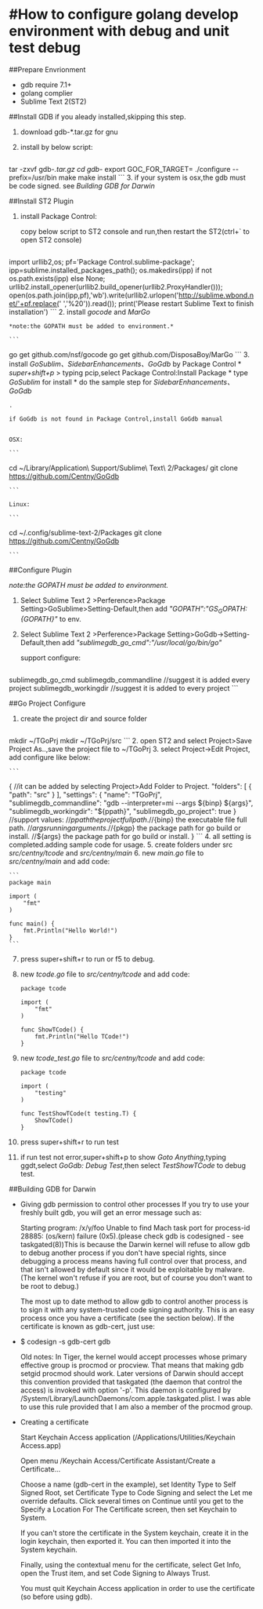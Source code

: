 #How to configure golang develop environment with debug and unit test debug
====

##Prepare Envrionment
- gdb	 require 7.1+
- golang complier
- Sublime Text 2(ST2)

##Install GDB
if you aleady installed,skipping this step.

1. download gdb-*.tar.gz for gnu
2. install by below script:

	```
tar -zxvf gdb-*.tar.gz
cd gdb-*
export GOC_FOR_TARGET=<go complier path>
./configure --prefix=/usr/bin
make
make install
	```
3. if your system is osx,the gdb must be code signed. see *Building GDB for Darwin* 


##Install ST2 Plugin

1. install Package Control:

	copy below script to ST2 console and run,then restart the ST2(ctrl+` to open ST2 console)

	```
import urllib2,os; pf='Package Control.sublime-package'; ipp=sublime.installed_packages_path(); os.makedirs(ipp) if not os.path.exists(ipp) else None; urllib2.install_opener(urllib2.build_opener(urllib2.ProxyHandler())); open(os.path.join(ipp,pf),'wb').write(urllib2.urlopen('http://sublime.wbond.net/'+pf.replace(' ','%20')).read()); print('Please restart Sublime Text to finish installation')
	```
2. install *gocode* and *MarGo*

	*note:the GOPATH must be added to environment.*

	```
go get github.com/nsf/gocode
go get github.com/DisposaBoy/MarGo
	```
3. install *GoSublim、SidebarEnhancements、GoGdb* by Package Control
	* *super+shift+p* > typing pcip,select Package Control:Install Package
	* type *GoSublim* for install
	* do the sample step for *SidebarEnhancements、GoGdb*
	 
	.
	 
	if GoGdb is not found in Package Control,install GoGdb manual
	
	
	OSX:
	
	```
cd ~/Library/Application\ Support/Sublime\ Text\ 2/Packages/
git clone https://github.com/Centny/GoGdb

	```
	
	Linux:
	
	```
cd ~/.config/sublime-text-2/Packages
git clone https://github.com/Centny/GoGdb

	```

##Configure Plugin

*note:the GOPATH must be added to environment.*

1. Select Sublime Text 2 >Perference>Package Setting>GoSublime>Setting-Default,then add *"GOPATH":"${GS_GOPATH}:${GOPATH}"* to env.
2. Select Sublime Text 2 >Perference>Package Setting>GoGdb->Setting-Default,then add *"sublimegdb_go_cmd":"/usr/local/go/bin/go"*

	support configure:
	
	```
sublimegdb_go_cmd
sublimegdb_commandline //suggest it is added every project
sublimegdb_workingdir //suggest it is added to every project
	```


##Go Project Configure

1. create the project dir and source folder

	```
mkdir ~/TGoPrj
mkdir ~/TGoPrj/src
	```
2. open ST2 and select Project>Save Project As..,save the project file to ~/TGoPrj
3. select Project->Edit Project, add configure like below:


	```
{
	//it can be added by selecting Project>Add Folder to Project.
	"folders":
	[
		{
			"path": "src"
		}
	],
	"settings":
	{
		"name": "TGoPrj",
		"sublimegdb_commandline": "gdb --interpreter=mi --args ${binp} ${args}",
		"sublimegdb_workingdir": "${ppath}",
		"sublimegdb_go_project": true
	}
	//support values:
	//${ppath} the project full path.
	//${binp} the executable file full path.
	//${args} running arguments.
	//${pkgp} the package path for go build or install.
	//${args} the package path for go build or install.
}
	```
4. all setting is completed.adding sample code for usage.
5. create folders under src *src/centny/tcode* and *src/centny/main*
6. new *main.go* file to *src/centny/main* and add code:


	```
	package main

	import (
		"fmt"
	)

	func main() {
		fmt.Println("Hello World!")
	}	
	```
7. press super+shift+r to run or f5 to debug.
8. new *tcode.go* file to *src/centny/tcode* and add code:


	```
	package tcode

	import (
		"fmt"
	)

	func ShowTCode() {
		fmt.Println("Hello TCode!")
	}		
	```
9. new *tcode_test.go* file to *src/centny/tcode* and add code:


	```
	package tcode

	import (
		"testing"
	)

	func TestShowTCode(t testing.T) {
		ShowTCode()
	}
	```
10. press super+shift+r to run test
11. if run test not error,super+shift+p to show *Goto Anything*,typing ggdt,select *GoGdb: Debug Test*,then select *TestShowTCode* to debug test.



##Building GDB for Darwin
- Giving gdb permission to control other processes
If you try to use your freshly built gdb, you will get an error message such as:

	Starting program: /x/y/foo
Unable to find Mach task port for process-id 28885: (os/kern) failure (0x5).(please check gdb is codesigned - see taskgated(8))This is because the Darwin kernel will refuse to allow gdb to debug another process if you don't have special rights, since debugging a process means having full control over that process, and that isn't allowed by default since it would be exploitable by malware. (The kernel won't refuse if you are root, but of course you don't want to be root to debug.)

	The most up to date method to allow gdb to control another process is to sign it with any system-trusted code signing authority. This is an easy process once you have a certificate (see the section below). If the certificate is known as gdb-cert, just use:


- $ codesign -s gdb-cert gdb

	Old notes: In Tiger, the kernel would accept processes whose primary effective group is procmod or procview.  That means that making gdb setgid procmod should work. Later versions of Darwin should accept this convention provided that taskgated (the daemon that control the access) is invoked with option '-p'. This daemon is configured by /System/Library/LaunchDaemons/com.apple.taskgated.plist. I was able to use this rule provided that I am also a member of the procmod group.


- Creating a certificate
	
	Start Keychain Access application (/Applications/Utilities/Keychain Access.app)
	
	Open menu /Keychain Access/Certificate Assistant/Create a Certificate...
	
	Choose a name (gdb-cert in the example), set Identity Type to Self Signed Root, set Certificate Type to Code Signing and select the Let me override defaults. Click several times on Continue until you get to the Specify a Location For The Certificate screen, then set Keychain to System.
	
	If you can't store the certificate in the System keychain, create it in the login keychain, then exported it. You can then imported it into the System keychain.
	
	Finally, using the contextual menu for the certificate, select Get Info, open the Trust item, and set Code Signing to Always Trust.
	
	You must quit Keychain Access application in order to use the certificate (so before using gdb).







